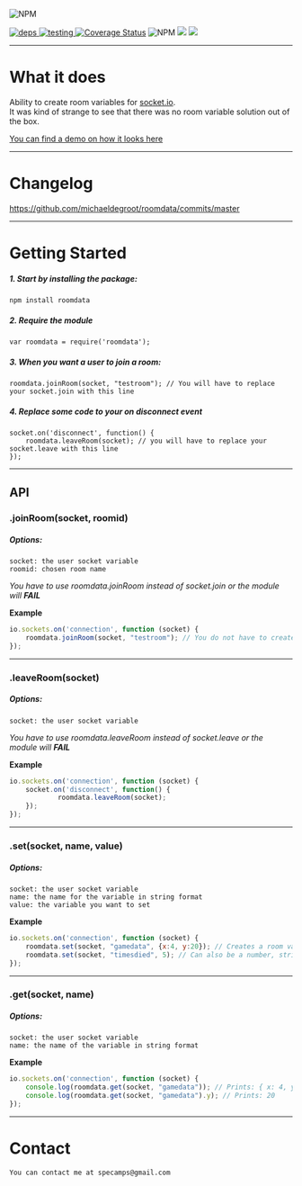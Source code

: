![NPM](https://nodei.co/npm/roomdata.png?downloads=true&downloadRank=true&stars=true)

[ ![](https://david-dm.org/michaeldegroot/roomdata.svg "deps") ](https://david-dm.org/michaeldegroot/roomdata "david-dm")
[ ![](https://travis-ci.org/michaeldegroot/roomdata.svg?branch=master "testing") ](https://travis-ci.org/michaeldegroot/roomdata "travis-ci")
[![Coverage Status](https://coveralls.io/repos/michaeldegroot/roomdata/badge.svg?branch=master&service=github)](https://coveralls.io/github/michaeldegroot/roomdata?branch=master)
![NPM](https://img.shields.io/badge/Node-%3E%3D0.10-green.svg)
![](https://img.shields.io/npm/dt/roomdata.svg)
![](https://img.shields.io/npm/l/roomdata.svg)

___
# What it does
Ability to create room variables for [socket.io](https://www.npmjs.com/package/socket.io).  
It was kind of strange to see that there was no room variable solution out of the box.

[You can find a demo on how it looks here](https://bitbucket.org/repo/EaxM4K/images/4033599328-roomdata.gif)
___
# Changelog
https://github.com/michaeldegroot/roomdata/commits/master

___
#  Getting Started

##### 1. Start by installing the package:

    npm install roomdata

##### 2. Require the module
```
var roomdata = require('roomdata');
````	
##### 3. When you want a user to join a room:
```
roomdata.joinRoom(socket, "testroom"); // You will have to replace your socket.join with this line
````

##### 4. Replace some code to your on disconnect event
```
socket.on('disconnect', function() {
	roomdata.leaveRoom(socket); // you will have to replace your socket.leave with this line
});
````

___
## API

###  .joinRoom(socket, roomid)

##### Options:
	socket: the user socket variable
	roomid: chosen room name
_You have to use roomdata.joinRoom instead of socket.join or the module will __FAIL___

__Example__

```javascript
io.sockets.on('connection', function (socket) {
    roomdata.joinRoom(socket, "testroom"); // You do not have to create a room before joining it
});
```
___
###  .leaveRoom(socket)

##### Options:
	socket: the user socket variable
_You have to use roomdata.leaveRoom instead of socket.leave or the module will __FAIL___

__Example__

```javascript
io.sockets.on('connection', function (socket) {
    socket.on('disconnect', function() {
    		roomdata.leaveRoom(socket);
	});
});
```
___
###  .set(socket, name, value)

##### Options:
	socket: the user socket variable
	name: the name for the variable in string format
	value: the variable you want to set

__Example__

```javascript
io.sockets.on('connection', function (socket) {
	roomdata.set(socket, "gamedata", {x:4, y:20}); // Creates a room variable called 'gamedata'
	roomdata.set(socket, "timesdied", 5); // Can also be a number, string, boolean, object etc
});
```
___
###  .get(socket, name)

##### Options:
	socket: the user socket variable
	name: the name of the variable in string format

__Example__

```javascript
io.sockets.on('connection', function (socket) {
	console.log(roomdata.get(socket, "gamedata")); // Prints: { x: 4, y: 20 }
	console.log(roomdata.get(socket, "gamedata").y); // Prints: 20
});
```



___
# Contact
    You can contact me at specamps@gmail.com

	
